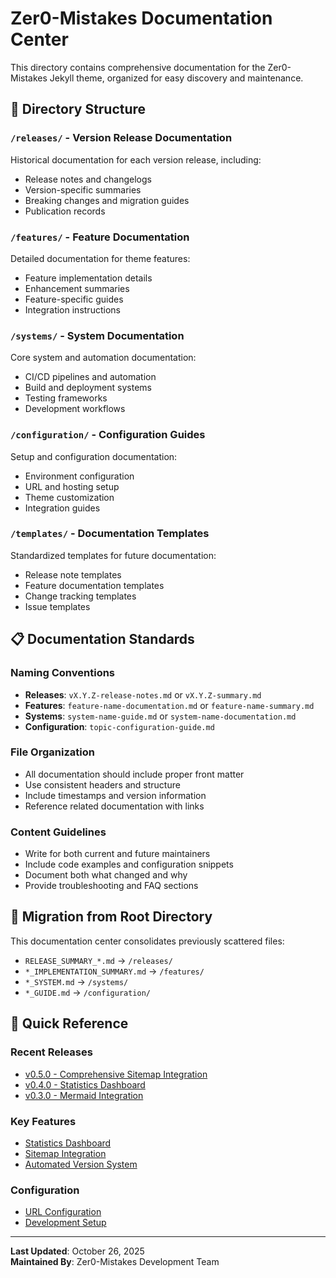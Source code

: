 # Zer0-Mistakes Documentation Center

This directory contains comprehensive documentation for the Zer0-Mistakes Jekyll theme, organized for easy discovery and maintenance.

## 📁 Directory Structure

### `/releases/` - Version Release Documentation
Historical documentation for each version release, including:
- Release notes and changelogs
- Version-specific summaries
- Breaking changes and migration guides
- Publication records

### `/features/` - Feature Documentation
Detailed documentation for theme features:
- Feature implementation details
- Enhancement summaries
- Feature-specific guides
- Integration instructions

### `/systems/` - System Documentation
Core system and automation documentation:
- CI/CD pipelines and automation
- Build and deployment systems
- Testing frameworks
- Development workflows

### `/configuration/` - Configuration Guides
Setup and configuration documentation:
- Environment configuration
- URL and hosting setup
- Theme customization
- Integration guides

### `/templates/` - Documentation Templates
Standardized templates for future documentation:
- Release note templates
- Feature documentation templates
- Change tracking templates
- Issue templates

## 📋 Documentation Standards

### Naming Conventions
- **Releases**: `vX.Y.Z-release-notes.md` or `vX.Y.Z-summary.md`
- **Features**: `feature-name-documentation.md` or `feature-name-summary.md`
- **Systems**: `system-name-guide.md` or `system-name-documentation.md`
- **Configuration**: `topic-configuration-guide.md`

### File Organization
- All documentation should include proper front matter
- Use consistent headers and structure
- Include timestamps and version information
- Reference related documentation with links

### Content Guidelines
- Write for both current and future maintainers
- Include code examples and configuration snippets
- Document both what changed and why
- Provide troubleshooting and FAQ sections

## 🔄 Migration from Root Directory

This documentation center consolidates previously scattered files:
- `RELEASE_SUMMARY_*.md` → `/releases/`
- `*_IMPLEMENTATION_SUMMARY.md` → `/features/`
- `*_SYSTEM.md` → `/systems/`
- `*_GUIDE.md` → `/configuration/`

## 📖 Quick Reference

### Recent Releases
- [v0.5.0 - Comprehensive Sitemap Integration](releases/v0.5.0-release-summary.md)
- [v0.4.0 - Statistics Dashboard](releases/v0.4.0-release-summary.md)
- [v0.3.0 - Mermaid Integration](releases/v0.3.0-release-notes.md)

### Key Features
- [Statistics Dashboard](features/statistics-dashboard.md)
- [Sitemap Integration](features/sitemap-integration.md)
- [Automated Version System](systems/automated-version-system.md)

### Configuration
- [URL Configuration](configuration/url-configuration-guide.md)
- [Development Setup](configuration/development-setup.md)

---

**Last Updated**: October 26, 2025  
**Maintained By**: Zer0-Mistakes Development Team